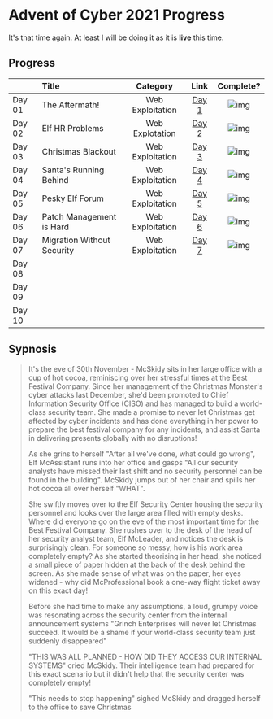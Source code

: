 # Advent of Cyber 2021 Progress

It's that time again. At least I will be doing it as it is **live** this time. 
## Progress
| |Title|Category|Link|Complete?|
|:--|:---|:--:|:---:|:---:|
|Day 01| The Aftermath!|Web Exploitation|[Day 1](./Day01/Readme.md)|![img](https://img.shields.io/badge/-Yes-green)|
|Day 02|Elf HR Problems|Web Explotation|[Day 2](Day02/Readme.md)|![img](https://img.shields.io/badge/-Yes-green)|
|Day 03|Christmas Blackout|Web Exploitation|[Day 3](Day03/Readme.md)|![img](https://img.shields.io/badge/-Yes-green)|
|Day 04|Santa's Running Behind|Web Exploitation|[Day 4](Day04/Readme.md)|![img](https://img.shields.io/badge/-Yes-green)|
|Day 05|Pesky Elf Forum|Web Exploitation|[Day 5](Day05/Readme.md)|![img](https://img.shields.io/badge/-Yes-green)|
|Day 06|Patch Management is Hard|Web Exploitation|[Day 6](Day06/Readme.md)|![img](https://img.shields.io/badge/-Yes-green)|
|Day 07|Migration Without Security|Web Exploitation|[Day 7](Day07/Readme.md)|![img](https://img.shields.io/badge/-Yes-green)|
|Day 08| | | | |
|Day 09| | | | |
|Day 10| | | | |

## Sypnosis
>It's the eve of 30th November - McSkidy sits in her large office with a cup of hot cocoa, reminiscing over her stressful times at the Best Festival Company. Since her management of the Christmas Monster's cyber attacks last December, she'd been promoted to Chief Information Security Office (CISO) and has managed to build a world-class security team. She made a promise to never let Christmas get affected by cyber incidents and has done everything in her power to prepare the best festival company for any incidents, and assist Santa in delivering presents globally with no disruptions!
>
>As she grins to herself "After all we've done, what could go wrong", Elf McAssistant runs into her office and gasps "All our security analysts have missed their last shift and no security personnel can be found in the building". McSkidy jumps out of her chair and spills her hot cocoa all over herself "WHAT".
>
>She swiftly moves over to the Elf Security Center housing the security personnel and looks over the large area filled with empty desks. Where did everyone go on the eve of the most important time for the Best Festival Company. She rushes over to the desk of the head of her security analyst team, Elf McLeader, and notices the desk is surprisingly clean. For someone so messy, how is his work area completely empty? As she started theorising in her head, she noticed a small piece of paper hidden at the back of the desk behind the screen. As she made sense of what was on the paper, her eyes widened - why did McProfessional book a one-way flight ticket away on this exact day!
>
>Before she had time to make any assumptions, a loud, grumpy voice was resonating across the security center from the internal announcement systems "Grinch Enterprises will never let Christmas succeed. It would be a shame if your world-class security team just suddenly disappeared"
>
>"THIS WAS ALL PLANNED - HOW DID THEY ACCESS OUR INTERNAL SYSTEMS" cried McSkidy. Their intelligence team had prepared for this exact scenario but it didn't help that the security center was completely empty!
>
>"This needs to stop happening" sighed McSkidy and dragged herself to the office to save Christmas
